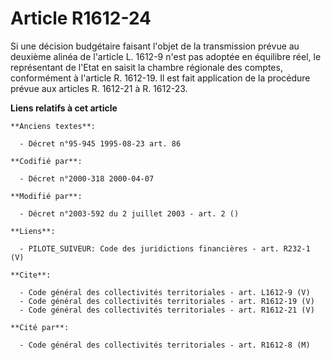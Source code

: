 # Article R1612-24

Si une décision budgétaire faisant l'objet de la transmission prévue au deuxième alinéa de l'article L. 1612-9 n'est pas
adoptée en équilibre réel, le représentant de l'Etat en saisit la chambre régionale des comptes, conformément à l'article R.
1612-19. Il est fait application de la procédure prévue aux articles R. 1612-21 à R. 1612-23.

**Liens relatifs à cet article**

	**Anciens textes**:

	  - Décret n°95-945 1995-08-23 art. 86

	**Codifié par**:

	  - Décret n°2000-318 2000-04-07

	**Modifié par**:

	  - Décret n°2003-592 du 2 juillet 2003 - art. 2 ()

	**Liens**:

	  - PILOTE_SUIVEUR: Code des juridictions financières - art. R232-1 (V)

	**Cite**:

	  - Code général des collectivités territoriales - art. L1612-9 (V)
	  - Code général des collectivités territoriales - art. R1612-19 (V)
	  - Code général des collectivités territoriales - art. R1612-21 (V)

	**Cité par**:

	  - Code général des collectivités territoriales - art. R1612-8 (M)
